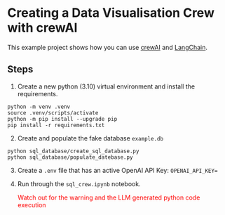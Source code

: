 # Creating a Data Visualisation Crew with crewAI

This example project shows how you can use [crewAI][1] and [LangChain][2].

## Steps

1. Create a new python (3.10) virtual environment and install the requirements.

```
python -m venv .venv
source .venv/scripts/activate
python -m pip install --upgrade pip
pip install -r requirements.txt
```

2. Create and populate the fake database `example.db`

```
python sql_database/create_sql_database.py
python sql_database/populate_datebase.py
```

3. Create a `.env` file that has an active OpenAI API Key: `OPENAI_API_KEY=`

4. Run through the `sql_crew.ipynb` notebook. <p style="color: red;"> Watch out for the warning and the LLM generated python code execution</p>

<!-- Links -->
[1]: https://www.crewai.com/
[2]: https://www.langchain.com/